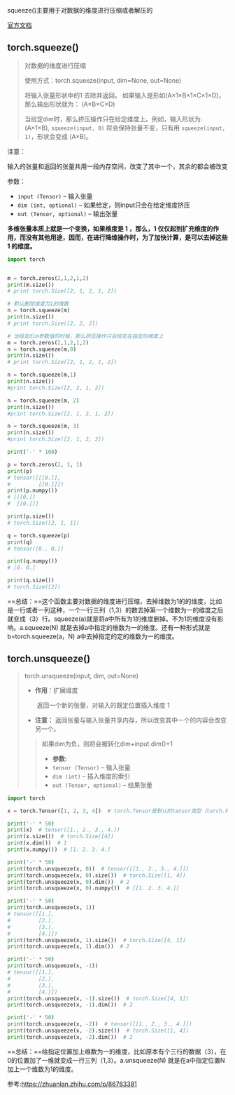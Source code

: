 

squeeze()主要用于对数据的维度进行压缩或者解压的

[官方文档](https://pytorch.org/docs/stable/generated/torch.squeeze.html?highlight=squeeze#torch.squeeze)

## torch.squeeze()

> 对数据的维度进行压缩
>
> 使用方式：torch.squeeze(input, dim=None, out=None)
>
> 将输入张量形状中的1 去除并返回。 如果输入是形如(A×1×B×1×C×1×D)，那么输出形状就为： (A×B×C×D)
>
> 当给定dim时，那么挤压操作只在给定维度上。例如，输入形状为: (A×1×B), `squeeze(input, 0)` 将会保持张量不变，只有用 `squeeze(input, 1)`，形状会变成 (A×B)。

注意：

输入的张量和返回的张量共用一段内存空间，改变了其中一个，其余的都会被改变

参数：

- `input (Tensor)` – 输入张量
- `dim (int, optional)` – 如果给定，则input只会在给定维度挤压
- `out (Tensor, optional)` – 输出张量

**多维张量本质上就是一个变换，如果维度是 1 ，那么，1 仅仅起到扩充维度的作用，而没有其他用途，因而，在进行降维操作时，为了加快计算，是可以去掉这些 1 的维度。**

~~~python
import torch


m = torch.zeros(2,1,2,1,2)
print(m.size())
# print torch.Size([2, 1, 2, 1, 2])

# 默认删除维度为1的维数
n = torch.squeeze(m)
print(n.size())
# print torch.Size([2, 2, 2])

# 当给定dim参数值的时候，那么挤压操作只会给定在指定的维度上
m = torch.zeros(2,1,2,1,2)
n = torch.squeeze(m,0)
print(n.size())
# print torch.Size([2, 1, 2, 1, 2])

n = torch.squeeze(m,1)
print(n.size())
#print torch.Size([2, 2, 1, 2])

n = torch.squeeze(m, 2)
print(n.size())
#print torch.Size([2, 1, 2, 1, 2])

n = torch.squeeze(m, 3)
print(n.size())
#print torch.Size([2, 1, 2, 2])

print('-' * 100)

p = torch.zeros(2, 1, 1)
print(p)
# tensor([[[0.]],
#         [[0.]]])
print(p.numpy())
# [[[0.]]
#  [[0.]]]

print(p.size())
# torch.Size([2, 1, 1])

q = torch.squeeze(p)
print(q)
# tensor([0., 0.])

print(q.numpy())
# [0. 0.]

print(q.size())
# torch.Size([2])
~~~

==总结：==这个函数主要对数据的维度进行压缩，去掉维数为1的的维度，比如是一行或者一列这种，一个一行三列（1,3）的数去掉第一个维数为一的维度之后就变成（3）行。squeeze(a)就是将a中所有为1的维度删掉。不为1的维度没有影响。a.squeeze(N) 就是去掉a中指定的维数为一的维度。还有一种形式就是b=torch.squeeze(a，N) a中去掉指定的定的维数为一的维度。

## torch.unsqueeze()

> torch.unsqueeze(input, dim, out=None)
>
> - **作用**：扩展维度
>
>   ​			返回一个新的张量，对输入的既定位置插入维度 1
>
> - **注意：** 返回张量与输入张量共享内存，所以改变其中一个的内容会改变另一个。
>
> > 如果dim为负，则将会被转化dim+input.dim()+1
> >
> > - **参数:**
> > - `tensor (Tensor)` – 输入张量
> > - `dim (int)` – 插入维度的索引
> > - `out (Tensor, optional)` – 结果张量

~~~python
import torch

x = torch.Tensor([1, 2, 3, 4])  # torch.Tensor是默认的tensor类型（torch.FlaotTensor）的简称。

print('-' * 50)
print(x)  # tensor([1., 2., 3., 4.])
print(x.size())  # torch.Size([4])
print(x.dim())  # 1
print(x.numpy())  # [1. 2. 3. 4.]

print('-' * 50)
print(torch.unsqueeze(x, 0))  # tensor([[1., 2., 3., 4.]])
print(torch.unsqueeze(x, 0).size())  # torch.Size([1, 4])
print(torch.unsqueeze(x, 0).dim())  # 2
print(torch.unsqueeze(x, 0).numpy())  # [[1. 2. 3. 4.]]

print('-' * 50)
print(torch.unsqueeze(x, 1))
# tensor([[1.],
#         [2.],
#         [3.],
#         [4.]])
print(torch.unsqueeze(x, 1).size())  # torch.Size([4, 1])
print(torch.unsqueeze(x, 1).dim())  # 2

print('-' * 50)
print(torch.unsqueeze(x, -1))
# tensor([[1.],
#         [2.],
#         [3.],
#         [4.]])
print(torch.unsqueeze(x, -1).size())  # torch.Size([4, 1])
print(torch.unsqueeze(x, -1).dim())  # 2

print('-' * 50)
print(torch.unsqueeze(x, -2))  # tensor([[1., 2., 3., 4.]])
print(torch.unsqueeze(x, -2).size())  # torch.Size([1, 4])
print(torch.unsqueeze(x, -2).dim())  # 2
~~~

==总结：==给指定位置加上维数为一的维度，比如原本有个三行的数据（3），在0的位置加了一维就变成一行三列（1,3）。a.unsqueeze(N) 就是在a中指定位置N加上一个维数为1的维度。



参考:https://zhuanlan.zhihu.com/p/86763381